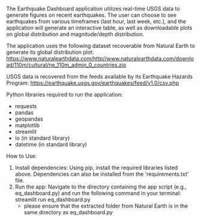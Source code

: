 The Earthquake Dashboard application utilizes real-time USGS data to generate figures on recent earthquakes.
The user can choose to see earthquakes from various timeframes (last hour, last week, etc.), and the application will
generate an interactive table, as well as downloadable plots on global distribution and magnitude/depth distribution.

The application uses the following dataset recoverable from Natural Earth to generate its global distribution plot:
https://www.naturalearthdata.com/http//www.naturalearthdata.com/download/110m/cultural/ne_110m_admin_0_countries.zip

USGS data is recovered from the feeds available by its Earthquake Hazards Program:
https://earthquake.usgs.gov/earthquakes/feed/v1.0/csv.php

Python libraries required to run the application:
- requests
- pandas
- geopandas
- matplotlib
- streamlit
- io (in standard library)
- datetime (in standard library)

How to Use:

1) Install dependencies: Using pip, install the required libraries listed above. Dependencies can also be installed from the 'requirements.txt' file.
2) Run the app: Navigate to the directory containing the app script (e.g., eq_dashboard.py) and run the following command in your terminal: streamlit run eq_dashboard.py
   * please ensure that the extracted folder from Natural Earth is in the same directory as eq_dashboard.py
